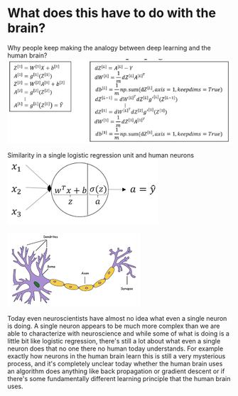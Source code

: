 # What does this have to do with the brain?


Why people keep making the analogy between deep learning and the human brain?
![](images/026-what-dows-this-have-to-do-with-the-brain-06a3a509.png)


Similarity in a single logistic regression unit and human neurons
![](images/026-what-dows-this-have-to-do-with-the-brain-b7ed68e7.png)

![](images/026-what-dows-this-have-to-do-with-the-brain-0df53380.png)

Today even neuroscientists have almost no idea what even a single neuron is doing. A single neuron appears to be much more complex than we are able to characterize with neuroscience and while some of what is doing is a little bit like logistic regression, there's still a lot about what even a single neuron does that no one there no human today understands. For example exactly how neurons in the human brain learn this is still a very mysterious process, and it's completely unclear today whether the human brain uses an algorithm does anything like back propagation or gradient descent or if there's some fundamentally different learning principle that the human brain uses. 
